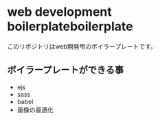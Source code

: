 # web development boilerplateboilerplate

このリポジトリはweb開発甩のボイラープレートです。

## ボイラープレートができる事

- ejs
- sass
- babel
- 画像の最適化
